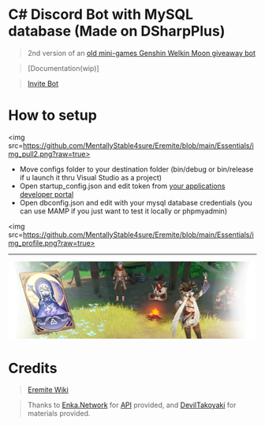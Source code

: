 # C# Discord Bot with MySQL database (Made on DSharpPlus)
> 2nd version of an [old mini-games Genshin Welkin Moon giveaway bot](https://github.com/dentalmisorder/genshin-eremite-discordbot)

> [Documentation(wip)]

> [Invite Bot](https://discord.com/api/oauth2/authorize?client_id=739487241469952000&permissions=8&scope=bot)

# How to setup

<img src=https://github.com/MentallyStable4sure/Eremite/blob/main/Essentials/img_pull2.png?raw=true></img>

- Move configs folder to your destination folder (bin/debug or bin/release if u launch it thru Visual Studio as a project)
- Open startup_config.json and edit token from [your applications developer portal](https://discord.com/developers/applications)
- Open dbconfig.json and edit with your mysql database credentials (you can use MAMP if you just want to test it locally or phpmyadmin)

<img src=https://github.com/MentallyStable4sure/Eremite/blob/main/Essentials/img_profile.png?raw=true>
***
<img src=https://github.com/dentalmisorder/discordbot/blob/main/Discord%20Bot/bin/Debug/netcoreapp3.1/eremites_recruit_system/banner_eremite_recruit_system.png></img>

# Credits

> [Eremite Wiki](https://github.com/dentalmisorder/discordbot/wiki)

> Thanks to [Enka.Network](https://github.com/EnkaNetwork) for [API](https://github.com/EnkaNetwork/API-docs) provided, and [DevilTakoyaki](https://twitter.com/deviltakoyaki) for materials provided.
